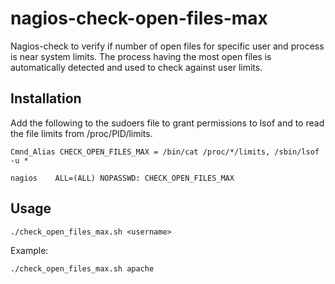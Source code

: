 # nagios-check-open-files-max

Nagios-check to verify if number of open files for specific user and process is near system limits.
The process having the most open files is automatically detected and used to check against user limits.

## Installation

Add the following to the sudoers file to grant permissions to lsof and to read the file limits from /proc/PID/limits.

```
Cmnd_Alias CHECK_OPEN_FILES_MAX = /bin/cat /proc/*/limits, /sbin/lsof -u *

nagios    ALL=(ALL) NOPASSWD: CHECK_OPEN_FILES_MAX
```

## Usage

```
./check_open_files_max.sh <username>
```
Example:
```
./check_open_files_max.sh apache
```
